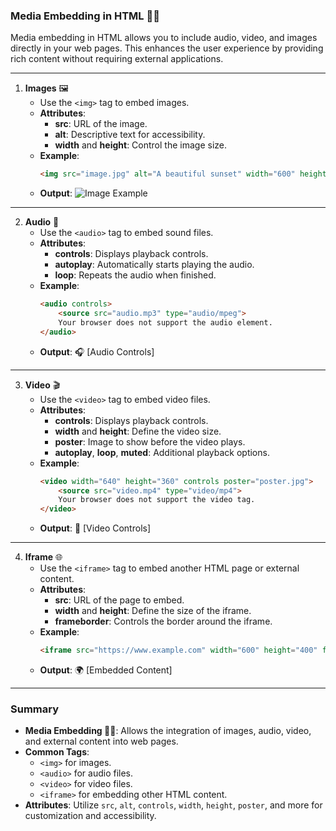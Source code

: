 
### Media Embedding in HTML 🎥🎶

Media embedding in HTML allows you to include audio, video, and images directly in your web pages. This enhances the user experience by providing rich content without requiring external applications.

---

1. **Images** 🖼️
   - Use the `<img>` tag to embed images.
   - **Attributes**:
     - **src**: URL of the image.
     - **alt**: Descriptive text for accessibility.
     - **width** and **height**: Control the image size.
   - **Example**:
     ```html
     <img src="image.jpg" alt="A beautiful sunset" width="600" height="400">
     ```
   - **Output**: ![Image Example](https://via.placeholder.com/600x400?text=A+beautiful+sunset)

---

2. **Audio** 🎵
   - Use the `<audio>` tag to embed sound files.
   - **Attributes**:
     - **controls**: Displays playback controls.
     - **autoplay**: Automatically starts playing the audio.
     - **loop**: Repeats the audio when finished.
   - **Example**:
     ```html
     <audio controls>
         <source src="audio.mp3" type="audio/mpeg">
         Your browser does not support the audio element.
     </audio>
     ```
   - **Output**: 🎧 [Audio Controls]

---

3. **Video** 🎬
   - Use the `<video>` tag to embed video files.
   - **Attributes**:
     - **controls**: Displays playback controls.
     - **width** and **height**: Define the video size.
     - **poster**: Image to show before the video plays.
     - **autoplay**, **loop**, **muted**: Additional playback options.
   - **Example**:
     ```html
     <video width="640" height="360" controls poster="poster.jpg">
         <source src="video.mp4" type="video/mp4">
         Your browser does not support the video tag.
     </video>
     ```
   - **Output**: 🎥 [Video Controls]

---

4. **Iframe** 🌐
   - Use the `<iframe>` tag to embed another HTML page or external content.
   - **Attributes**:
     - **src**: URL of the page to embed.
     - **width** and **height**: Define the size of the iframe.
     - **frameborder**: Controls the border around the iframe.
   - **Example**:
     ```html
     <iframe src="https://www.example.com" width="600" height="400" frameborder="0"></iframe>
     ```
   - **Output**: 🌍 [Embedded Content]

---

### Summary

- **Media Embedding 🎥🎶**: Allows the integration of images, audio, video, and external content into web pages.
- **Common Tags**:
  - `<img>` for images.
  - `<audio>` for audio files.
  - `<video>` for video files.
  - `<iframe>` for embedding other HTML content.
- **Attributes**: Utilize `src`, `alt`, `controls`, `width`, `height`, `poster`, and more for customization and accessibility.
